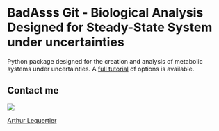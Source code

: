 BadAsss Git - Biological Analysis Designed for Steady-State System under uncertainties
=================

Python package designed for the creation and analysis of metabolic systems under uncertainties. A [full tutorial](./Notebooks/exemple_linear.ipynb) of options is available.

## Contact me

<div>
  <a href="mailto: arthurleq@gmail.com">
    <img
      src="https://img.shields.io/badge/gmail-red?style=for-the-badge&logo=gmail&logoColor=white"
    />
  </a>
</div>


[Arthur Lequertier](https://github.com/tuturax/)
